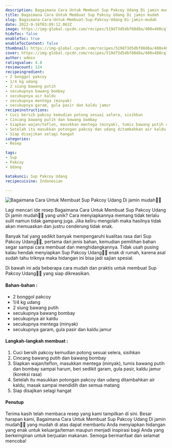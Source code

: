 ```yaml
---
description: Bagaimana Cara Untuk Membuat Sup Pakcoy Udang Di jamin mudah"
title: Bagaimana Cara Untuk Membuat Sup Pakcoy Udang Di jamin mudah
slug: Bagaimana-Cara-Untuk-Membuat-Sup-Pakcoy-Udang-Di-jamin-mudah
date: 2022-9-16T03:09:12.063Z
image: https://img-global.cpcdn.com/recipes/519d73d5dbf88d8a/400x400cq70/photo.jpg
hideToc: false
enableToc: true
enableTocContent: false
thumbnail: https://img-global.cpcdn.com/recipes/519d73d5dbf88d8a/400x400cq70/photo.jpg
cover: https://img-global.cpcdn.com/recipes/519d73d5dbf88d8a/400x400cq70/photo.jpg
author: admin
ratingvalue: 4.8
reviewcount: 124
recipeingredient:
- 2 bonggol pakcoy
- 1/4 kg udang
- 2 siung bawang putih
- secukupnya bawang bombay
- secukupnya air kaldu
- secukupnya mentega (minyak)
- secukupnya garam, gula pasir dan kaldu jamur
recipeinstructions:
- Cuci bersih pakcoy kemudian potong sesuai selera, sisihkan
- Cincang bawang putih dan bawang bombay
- Siapkan wajan/teflon, masukkan mentega (minyak), tumis bawang putih dan bombay sampai harum, beri sedikit garam, gula pasir, kaldu jamur (koreksi rasa)
- Setelah itu masukkan potongan pakcoy dan udang ditambahkan air kaldu, masak sampai mendidih dan semua matang
- Siap disajikan selagi hangat
categories:
- Resep

tags:
- Sup
- Pakcoy
- Udang

katakunci: Sup Pakcoy Udang
recipecuisine: Indonesian

---
```


![Bagaimana Cara Untuk Membuat Sup Pakcoy Udang Di jamin mudah👩‍🍳](https://img-global.cpcdn.com/recipes/519d73d5dbf88d8a/400x400cq70/photo.jpg)

Lagi mencari ide resep Bagaimana Cara Untuk Membuat Sup Pakcoy Udang Di jamin mudah👩‍🍳 yang unik? Cara menyiapkannya memang tidak terlalu sulit namun tidak gampang juga. Jika keliru mengolah maka hasilnya tidak akan memuaskan dan justru cenderung tidak enak.

Banyak hal yang sedikit banyak mempengaruhi kualitas rasa dari Sup Pakcoy Udang👩‍🍳, pertama dari jenis bahan, kemudian pemilihan bahan segar sampai cara membuat dan menghidangkannya. Tidak usah pusing kalau hendak menyiapkan Sup Pakcoy Udang👩‍🍳 enak di rumah, karena asal sudah tahu triknya maka hidangan ini bisa jadi sajian spesial.

Di bawah ini ada beberapa cara mudah dan praktis untuk membuat Sup Pakcoy Udang👩‍🍳 yang siap dikreasikan.

<!--inarticleads1-->

#### Bahan-bahan :

- 2 bonggol pakcoy
- 1/4 kg udang
- 2 siung bawang putih
- secukupnya bawang bombay
- secukupnya air kaldu
- secukupnya mentega (minyak)
- secukupnya garam, gula pasir dan kaldu jamur

<!--inarticleads2-->

#### Langkah-langkah membuat :

1. Cuci bersih pakcoy kemudian potong sesuai selera, sisihkan
1. Cincang bawang putih dan bawang bombay
1. Siapkan wajan/teflon, masukkan mentega (minyak), tumis bawang putih dan bombay sampai harum, beri sedikit garam, gula pasir, kaldu jamur (koreksi rasa)
1. Setelah itu masukkan potongan pakcoy dan udang ditambahkan air kaldu, masak sampai mendidih dan semua matang
1. Siap disajikan selagi hangat

#### Penutup

Terima kasih telah membaca resep yang kami tampilkan di sini. Besar harapan kami, Bagaimana Cara Untuk Membuat Sup Pakcoy Udang Di jamin mudah👩‍🍳 yang mudah di atas dapat membantu Anda menyiapkan hidangan yang enak untuk keluarga/teman maupun menjadi inspirasi bagi Anda yang berkeinginan untuk berjualan makanan. Semoga bermanfaat dan selamat mencoba!